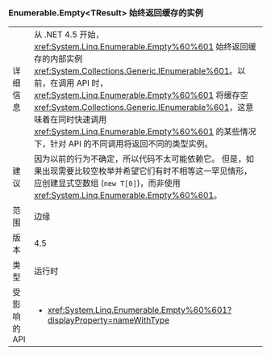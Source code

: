 ### <a name="enumerableemptylttresultgt-always-returns-cached-instance"></a>Enumerable.Empty&lt;TResult&gt; 始终返回缓存的实例

|   |   |
|---|---|
|详细信息|从 .NET 4.5 开始，<xref:System.Linq.Enumerable.Empty%60%601> 始终返回缓存的内部实例 <xref:System.Collections.Generic.IEnumerable%601>。以前，在调用 API 时，<xref:System.Linq.Enumerable.Empty%60%601> 将缓存空 <xref:System.Collections.Generic.IEnumerable%601>，这意味着在同时快速调用 <xref:System.Linq.Enumerable.Empty%60%601> 的某些情况下，针对 API 的不同调用将返回不同的类型实例。|
|建议|因为以前的行为不确定，所以代码不太可能依赖它。 但是，如果出现需要比较空枚举并希望它们有时不相等这一罕见情形，应创建显式空数组 (<code>new T[0]</code>)，而非使用 <xref:System.Linq.Enumerable.Empty%60%601>。|
|范围|边缘|
|版本|4.5|
|类型|运行时|
|受影响的 API|<ul><li><xref:System.Linq.Enumerable.Empty%60%601?displayProperty=nameWithType></li></ul>|

